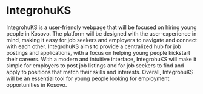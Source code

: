 # IntegrohuKS

IntegrohuKS is a user-friendly webpage that will be focused on hiring young people in Kosovo. The platform will be designed with the user-experience in mind, making it easy for job seekers and employers to navigate and connect with each other. IntegrohuKS aims to provide a centralized hub for job postings and applications, with a focus on helping young people kickstart their careers. With a modern and intuitive interface, IntegrohuKS will make it simple for employers to post job listings and for job seekers to find and apply to positions that match their skills and interests. Overall, IntegrohuKS will be an essential tool for young people looking for employment opportunities in Kosovo.
